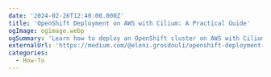 ```yaml
---
date: '2024-02-26T12:40:00.000Z'
title: 'OpenShift Deployment on AWS with Cilium: A Practical Guide'
ogImage: ogimage.webp
ogSummary: 'Learn how to deploy an OpenShift cluster on AWS with Cilium as the CNI'
externalUrl: 'https://medium.com/@eleni.grosdouli/openshift-deployment-on-aws-with-cilium-a-practical-guide-5dd97566e1df'
categories:
  - How-To
---
```

